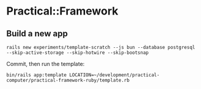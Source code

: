 # Practical::Framework

## Build a new app

```
rails new experiments/template-scratch --js bun --database postgresql --skip-active-storage --skip-hotwire --skip-bootsnap
```

Commit, then run the template:

```
bin/rails app:template LOCATION=~/development/practical-computer/practical-framework-ruby/template.rb
```